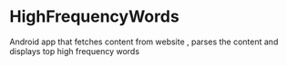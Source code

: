 # HighFrequencyWords
Android app that fetches content from website , parses the content and displays top high frequency words
